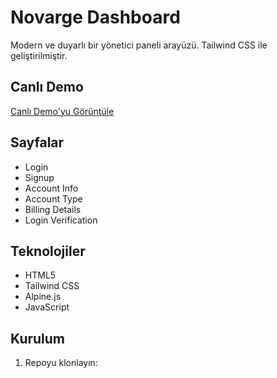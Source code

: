 # Novarge Dashboard

Modern ve duyarlı bir yönetici paneli arayüzü. Tailwind CSS ile geliştirilmiştir.

## Canlı Demo

[Canlı Demo'yu Görüntüle](https://emre-gf.github.io/novarge-dashboard/)

## Sayfalar

- Login
- Signup
- Account Info
- Account Type
- Billing Details
- Login Verification

## Teknolojiler

- HTML5
- Tailwind CSS
- Alpine.js
- JavaScript

## Kurulum

1. Repoyu klonlayın: